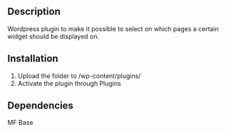 ## Description
Wordpress plugin to make it possible to select on which pages a certain widget should be displayed on.

## Installation
1. Upload the folder to /wp-content/plugins/
2. Activate the plugin through Plugins

## Dependencies
MF Base
